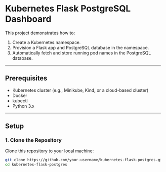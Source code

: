 # Kubernetes Flask PostgreSQL Dashboard

This project demonstrates how to:
1. Create a Kubernetes namespace.
2. Provision a Flask app and PostgreSQL database in the namespace.
3. Automatically fetch and store running pod names in the PostgreSQL database.

---

## **Prerequisites**
- Kubernetes cluster (e.g., Minikube, Kind, or a cloud-based cluster)
- Docker
- kubectl
- Python 3.x

---

## **Setup**

### **1. Clone the Repository**
Clone this repository to your local machine:
```bash
git clone https://github.com/your-username/kubernetes-flask-postgres.git
cd kubernetes-flask-postgres


